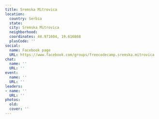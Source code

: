 ```yaml
---
title: Sremska Mitrovica
location:
  country: Serbia
  state: 
  city: Sremska Mitrovica
  neighborhood: 
  coordinates: 44.971604, 19.616868
  plusCode: ''
social:
  name: Facebook page
  URL: https://www.facebook.com/groups/freecodecamp.sremska.mitrovica
chat:
  name: ''
  URL: ''
event:
  name: ''
  URL: ''
leaders:
- name: ''
  URL: ''
photos:
  old: 
  cover: ''
---
```

